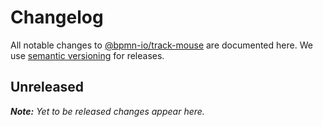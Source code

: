 # Changelog

All notable changes to [@bpmn-io/track-mouse](https://github.com/bpmn-io/track-mouse) are documented here. We use [semantic versioning](http://semver.org/) for releases.

## Unreleased

___Note:__ Yet to be released changes appear here._
